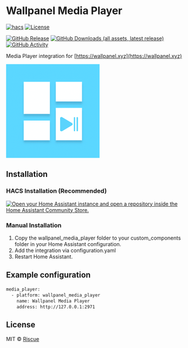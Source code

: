 # Wallpanel Media Player

[![hacs](https://img.shields.io/badge/HACS-Default-orange.svg?style=for-the-badge)](https://github.com/hacs/default)
[![License](https://img.shields.io/github/license/Riscue/ha-wallpanel-media-player.svg?style=for-the-badge)](LICENSE.md)

[![GitHub Release](https://img.shields.io/github/release/Riscue/ha-wallpanel-media-player.svg?style=for-the-badge)](https://github.com/Riscue/ha-wallpanel-media-player/releases)
[![GitHub Downloads (all assets, latest release)](https://img.shields.io/github/downloads/Riscue/ha-wallpanel-media-player/latest/total?label=downloads&style=for-the-badge)](https://github.com/Riscue/ha-wallpanel-media-player/releases)
[![GitHub Activity](https://img.shields.io/github/commit-activity/y/Riscue/ha-wallpanel-media-player.svg?style=for-the-badge)](https://github.com/Riscue/ha-wallpanel-media-player/commits/master)

Media Player integration for [https://wallpanel.xyz](https://wallpanel.xyz)

![Icon](assets/logo.png)

## Installation

### HACS Installation (Recommended)

[![Open your Home Assistant instance and open a repository inside the Home Assistant Community Store.](https://my.home-assistant.io/badges/hacs_repository.svg)](https://my.home-assistant.io/redirect/hacs_repository/?owner=Riscue&repository=ha-wallpanel-media-player)

### Manual Installation

1. Copy the wallpanel_media_player folder to your custom_components folder in your Home Assistant configuration.
2. Add the integration via configuration.yaml
3. Restart Home Assistant.

## Example configuration

```
media_player:
  - platform: wallpanel_media_player
    name: Wallpanel Media Player
    address: http://127.0.0.1:2971
```

## License

MIT © [Riscue](https://github.com/riscue)
